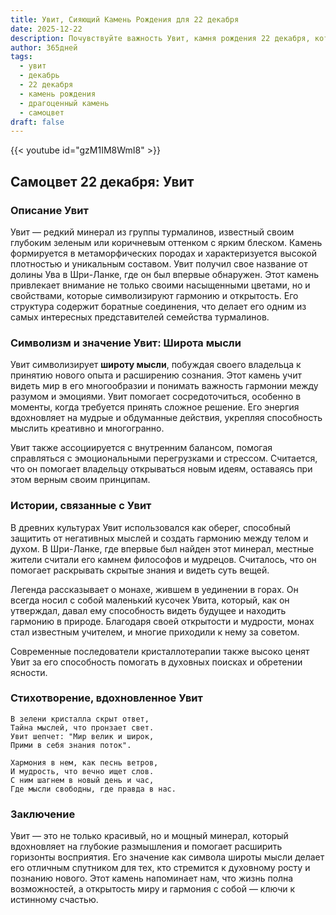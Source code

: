 ```yaml
---
title: Увит, Сияющий Камень Рождения для 22 декабря
date: 2025-12-22
description: Почувствуйте важность Увит, камня рождения 22 декабря, который символизирует Широта мысли. Пусть его красота и значение осветят ваш день.
author: 365дней
tags:
  - увит
  - декабрь
  - 22 декабря
  - камень рождения
  - драгоценный камень
  - самоцвет
draft: false
---
```


{{< youtube id="gzM1IM8WmI8" >}}

## Самоцвет 22 декабря: Увит

### Описание Увит

Увит — редкий минерал из группы турмалинов, известный своим глубоким зеленым или коричневым оттенком с ярким блеском. Камень формируется в метаморфических породах и характеризуется высокой плотностью и уникальным составом. Увит получил свое название от долины Ува в Шри-Ланке, где он был впервые обнаружен. Этот камень привлекает внимание не только своими насыщенными цветами, но и свойствами, которые символизируют гармонию и открытость. Его структура содержит боратные соединения, что делает его одним из самых интересных представителей семейства турмалинов.

### Символизм и значение Увит: Широта мысли

Увит символизирует **широту мысли**, побуждая своего владельца к принятию нового опыта и расширению сознания. Этот камень учит видеть мир в его многообразии и понимать важность гармонии между разумом и эмоциями. Увит помогает сосредоточиться, особенно в моменты, когда требуется принять сложное решение. Его энергия вдохновляет на мудрые и обдуманные действия, укрепляя способность мыслить креативно и многогранно.

Увит также ассоциируется с внутренним балансом, помогая справляться с эмоциональными перегрузками и стрессом. Считается, что он помогает владельцу открываться новым идеям, оставаясь при этом верным своим принципам.

### Истории, связанные с Увит

В древних культурах Увит использовался как оберег, способный защитить от негативных мыслей и создать гармонию между телом и духом. В Шри-Ланке, где впервые был найден этот минерал, местные жители считали его камнем философов и мудрецов. Считалось, что он помогает раскрывать скрытые знания и видеть суть вещей.

Легенда рассказывает о монахе, жившем в уединении в горах. Он всегда носил с собой маленький кусочек Увита, который, как он утверждал, давал ему способность видеть будущее и находить гармонию в природе. Благодаря своей открытости и мудрости, монах стал известным учителем, и многие приходили к нему за советом.

Современные последователи кристаллотерапии также высоко ценят Увит за его способность помогать в духовных поисках и обретении ясности.

### Стихотворение, вдохновленное Увит

```
В зелени кристалла скрыт ответ,  
Тайна мыслей, что пронзает свет.  
Увит шепчет: "Мир велик и широк,  
Прими в себя знания поток".  

Хармония в нем, как песнь ветров,  
И мудрость, что вечно ищет слов.  
С ним шагнем в новый день и час,  
Где мысли свободны, где правда в нас.  
```

### Заключение

Увит — это не только красивый, но и мощный минерал, который вдохновляет на глубокие размышления и помогает расширить горизонты восприятия. Его значение как символа широты мысли делает его отличным спутником для тех, кто стремится к духовному росту и познанию нового. Этот камень напоминает нам, что жизнь полна возможностей, а открытость миру и гармония с собой — ключи к истинному счастью.